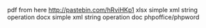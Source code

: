 pdf from here http://pastebin.com/hRviHKp1
xlsx simple xml string operation
docx simple xml string operation
doc phpoffice/phpword